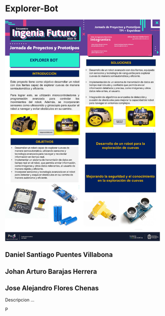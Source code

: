 # Explorer-Bot
![Banner](Slide1.JPG)

## Daniel Santiago Puentes Villabona
## Johan Arturo Barajas Herrera
## Jose Alejandro Flores Chenas

Descripcion ...

P
